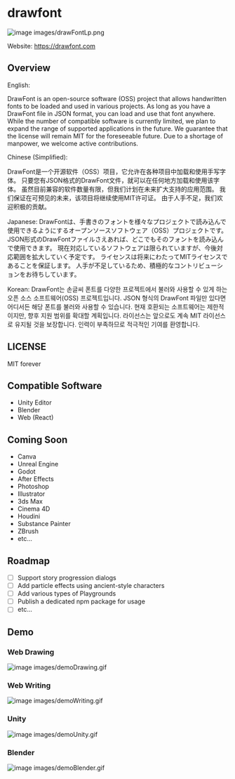 # drawfont

![image images/drawFontLp.png](images/drawfontLp.png)

Website: https://drawfont.com

## Overview

English:

DrawFont is an open-source software (OSS) project that allows handwritten fonts to be loaded and used in various projects.
As long as you have a DrawFont file in JSON format, you can load and use that font anywhere.
While the number of compatible software is currently limited, we plan to expand the range of supported applications in the future.
We guarantee that the license will remain MIT for the foreseeable future.
Due to a shortage of manpower, we welcome active contributions.

Chinese (Simplified):

DrawFont是一个开源软件（OSS）项目，它允许在各种项目中加载和使用手写字体。
只要您有JSON格式的DrawFont文件，就可以在任何地方加载和使用该字体。
虽然目前兼容的软件数量有限，但我们计划在未来扩大支持的应用范围。
我们保证在可预见的未来，该项目将继续使用MIT许可证。
由于人手不足，我们欢迎积极的贡献。

Japanese:
DrawFontは、手書きのフォントを様々なプロジェクトで読み込んで使用できるようにするオープンソースソフトウェア（OSS）プロジェクトです。 
JSON形式のDrawFontファイルさえあれば、どこでもそのフォントを読み込んで使用できます。
 現在対応しているソフトウェアは限られていますが、今後対応範囲を拡大していく予定です。
ライセンスは将来にわたってMITライセンスであることを保証します。
人手が不足しているため、積極的なコントリビューションをお待ちしています。


Korean:
DrawFont는 손글씨 폰트를 다양한 프로젝트에서 불러와 사용할 수 있게 하는 오픈 소스 소프트웨어(OSS) 프로젝트입니다.
JSON 형식의 DrawFont 파일만 있다면 어디서든 해당 폰트를 불러와 사용할 수 있습니다.
현재 호환되는 소프트웨어는 제한적이지만, 향후 지원 범위를 확대할 계획입니다.
라이선스는 앞으로도 계속 MIT 라이선스로 유지될 것을 보장합니다.
인력이 부족하므로 적극적인 기여를 환영합니다.

## LICENSE

MIT forever

## Compatible Software

- Unity Editor
- Blender
- Web (React)

## Coming Soon

- Canva
- Unreal Engine
- Godot
- After Effects
- Photoshop
- Illustrator
- 3ds Max
- Cinema 4D
- Houdini
- Substance Painter
- ZBrush
- etc...


## Roadmap

- [ ] Support story progression dialogs
- [ ] Add particle effects using ancient-style characters
- [ ] Add various types of Playgrounds
- [ ] Publish a dedicated npm package for usage
- [ ] etc...

## Demo

### Web Drawing
![image images/demoDrawing.gif](images/demoDrawing.gif)

### Web Writing
![image images/demoWriting.gif](images/demoWriting.gif)

### Unity
![image images/demoUnity.gif](images/demoUnity.gif)

### Blender
![image images/demoBlender.gif](images/demoBlender.gif)

